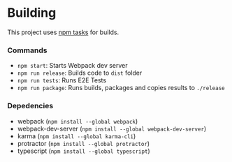 # Building

This project uses [npm tasks](http://blog.keithcirkel.co.uk/how-to-use-npm-as-a-build-tool/) for builds.

### Commands
- `npm start`: Starts Webpack dev server
- `npm run release`: Builds code to `dist` folder
- `npm run tests`: Runs E2E Tests
- `npm run package`: Runs builds, packages and copies results to `./release`

### Depedencies
- webpack (`npm install --global webpack`)
- webpack-dev-server (`npm install --global webpack-dev-server`)
- karma (`npm install --global karma-cli`)
- protractor (`npm install --global protractor`)
- typescript (`npm install --global typescript`)
